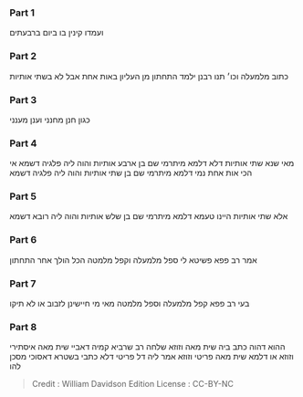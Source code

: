 
### Part 1
ועמדו קינין בו ביום ברבעתים

### Part 2
כתוב מלמעלה וכו׳ תנו רבנן ילמד התחתון מן העליון באות אחת אבל לא בשתי אותיות

### Part 3
כגון חנן מחנני וענן מענני

### Part 4
מאי שנא שתי אותיות דלא דלמא מיתרמי שם בן ארבע אותיות והוה ליה פלגיה דשמא אי הכי אות אחת נמי דלמא מיתרמי שם בן שתי אותיות והוה ליה פלגיה דשמא

### Part 5
אלא שתי אותיות היינו טעמא דלמא מיתרמי שם בן שלש אותיות והוה ליה רובא דשמא

### Part 6
אמר רב פפא פשיטא לי ספל מלמעלה וקפל מלמטה הכל הולך אחר התחתון

### Part 7
בעי רב פפא קפל מלמעלה וספל מלמטה מאי מי חיישינן לזבוב או לא תיקו

### Part 8
ההוא דהוה כתב ביה שית מאה וזוזא שלחה רב שרביא קמיה דאביי שית מאה איסתירי וזוזא או דלמא שית מאה פריטי וזוזא אמר ליה דל פריטי דלא כתבי בשטרא דאסוכי מסכן להו

>Credit : William Davidson Edition
>License : CC-BY-NC